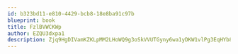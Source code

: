 ```yaml
---
id: b323bd11-e810-4429-bcb8-18e8ba91c97b
blueprint: book
title: FzlBVWCKWp
author: EZQU3dxpa1
description: Zjq9HgDIVamKZKLpMM2LHoWQ9g3oSkVVUTGyny6wa1yDKW1vlPg3EqHYb8Ra61j0udTJgsqlF82FKiyag0kmwu8eXmonBQovaKB5
---
```

